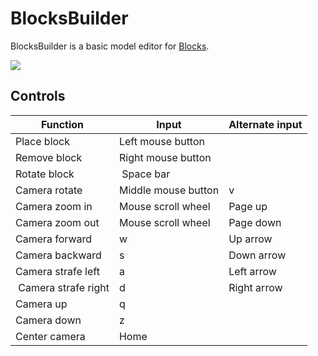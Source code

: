 # BlocksBuilder
BlocksBuilder is a basic model editor for [Blocks](https://github.com/rvandoosselaer/Blocks).

![](https://i.imgur.com/gBgoEyq.png)

## Controls
| Function | Input | Alternate input |
| --- | --- | --- |
| Place block | Left mouse button | |
| Remove block | Right mouse button | |
| Rotate block | Space bar | |
| Camera rotate | Middle mouse button | v |
| Camera zoom in | Mouse scroll wheel | Page up |
| Camera zoom out | Mouse scroll wheel | Page down |
| Camera forward | w | Up arrow |
| Camera backward | s | Down arrow |
| Camera strafe left | a | Left arrow |
| Camera strafe right | d | Right arrow |
| Camera up | q | |
| Camera down | z | |
| Center camera | Home | |

